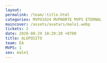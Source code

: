 ```yaml
---
layout: 
permalink: /team/:title.html
categories: MVPO1024 MVPNORTE MVPS ETERNAL
maincover: /assets/avatars/male1.webp
tickets: 2
date: 2020-08-29 10:29:20 +0700
title: ALEPQSITO
team: EA
MVPS: 1
sex: male1
---
```

